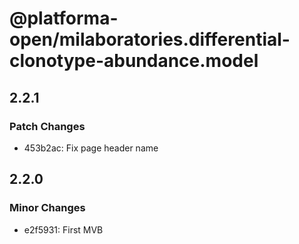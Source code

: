 # @platforma-open/milaboratories.differential-clonotype-abundance.model

## 2.2.1

### Patch Changes

- 453b2ac: Fix page header name

## 2.2.0

### Minor Changes

- e2f5931: First MVB
